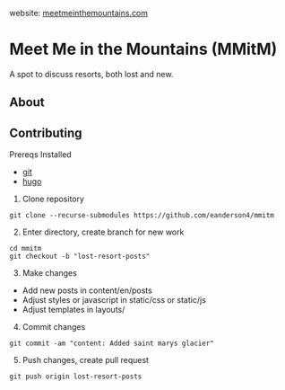 
website: <a href="http://meetmeinthemountains.com">meetmeinthemountains.com</a>

# Meet Me in the Mountains (MMitM)

A spot to discuss resorts, both lost and new.

## About

## Contributing

Prereqs Installed

- [git](https://gist.github.com/derhuerst/1b15ff4652a867391f03)
- [hugo](https://gohugo.io/getting-started/installing/)


1. Clone repository

```
git clone --recurse-submodules https://github.com/eanderson4/mmitm
```

2. Enter directory, create branch for new work

```
cd mmitm
git checkout -b "lost-resort-posts"
```

3.  Make changes

- Add new posts in content/en/posts
- Adjust styles or javascript in static/css or static/js
- Adjust templates in layouts/

4.  Commit changes

```
git commit -am "content: Added saint marys glacier"
```

5.  Push changes, create pull request

```
git push origin lost-resort-posts
```